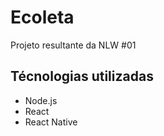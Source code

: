 # Ecoleta
Projeto resultante da NLW #01

## Técnologias utilizadas
* Node.js
* React
* React Native
